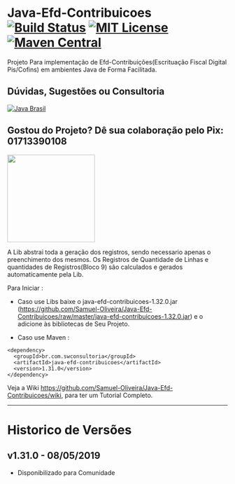 # Java-Efd-Contribuicoes [![Build Status](https://travis-ci.org/Samuel-Oliveira/Java-Efd-Contribuicoes.svg?branch=master)](https://travis-ci.org/Samuel-Oliveira/Java-Efd-Contribuicoes) [![MIT License](https://img.shields.io/github/license/Samuel-Oliveira/Java-Efd-Contribuicoes.svg) ](https://github.com/Samuel-Oliveira/Java-Efd-Contribuicoes/blob/master/LICENSE) [![Maven Central](https://img.shields.io/maven-central/v/br.com.swconsultoria/java-efd-contribuicoes.svg?label=Maven%20Central)](https://search.maven.org/artifact/br.com.swconsultoria/java-efd-contribuicoes/1.31.0/jar)
Projeto Para implementação de Efd-Contribuições(Escrituação Fiscal Digital Pis/Cofins) em ambientes Java de Forma Facilitada.

## Dúvidas, Sugestões ou Consultoria
[![Java Brasil](https://discordapp.com/api/guilds/519583346066587676/widget.png?style=banner2)](https://discord.gg/ZXpqnaV)

## Gostou do Projeto? Dê sua colaboração pelo Pix: 01713390108
<img src="https://swconsultoria.com.br/pix.png" width="200">

A Lib abstrai toda a geração dos registros, sendo necessario apenas o preenchimento dos mesmos.
Os Registros de Quantidade de Linhas e quantidades de Registros(Bloco 9) são calculados e gerados automaticamente pela Lib.


Para Iniciar : 
- Caso use Libs baixe o java-efd-contribuicoes-1.32.0.jar (https://github.com/Samuel-Oliveira/Java-Efd-Contribuicoes/raw/master/java-efd-contribuicoes-1.32.0.jar) e o adicione às bibliotecas de Seu Projeto.

- Caso use Maven :
```
<dependency>
  <groupId>br.com.swconsultoria</groupId>
  <artifactId>java-efd-contribuicoes</artifactId>
  <version>1.31.0</version>
</dependency>
```

Veja a Wiki https://github.com/Samuel-Oliveira/Java-Efd-Contribuicoes/wiki, para ter um Tutorial Completo.
________________________________________________________________________________________________

# Historico de Versões

## v1.31.0 - 08/05/2019
- Disponibilizado para Comunidade
